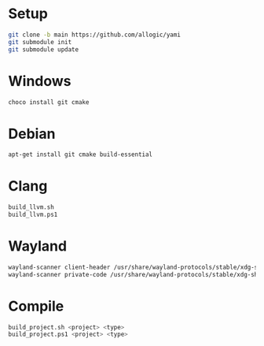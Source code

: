 # Setup

```sh
git clone -b main https://github.com/allogic/yami
git submodule init
git submodule update
```

# Windows

```sh
choco install git cmake
```

# Debian

```sh
apt-get install git cmake build-essential
```

# Clang

```sh
build_llvm.sh
build_llvm.ps1
```

# Wayland

```sh
wayland-scanner client-header /usr/share/wayland-protocols/stable/xdg-shell/xdg-shell.xml xdgshell.h
wayland-scanner private-code /usr/share/wayland-protocols/stable/xdg-shell/xdg-shell.xml xdgshell.c
```

# Compile

```sh
build_project.sh <project> <type>
build_project.ps1 <project> <type>
```